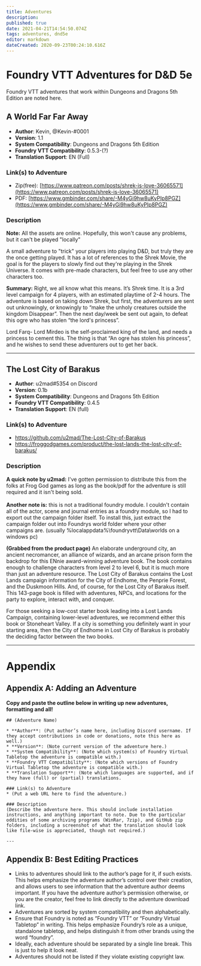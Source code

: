 ```yaml
---
title: Adventures
description: 
published: true
date: 2021-04-21T14:54:50.074Z
tags: adventures, dnd5e
editor: markdown
dateCreated: 2020-09-23T00:24:10.616Z
---
```


# Foundry VTT Adventures for D&D 5e

Foundry VTT adventures that work within Dungeons and Dragons 5th Edition are noted here.

## A World Far Far Away

* **Author**: Kevin, @Kevin-#0001
* **Version**: 1.1
* **System Compatibility**: Dungeons and Dragons 5th Edition
* **Foundry VTT Compatibility**: 0.5.3-(?)
* **Translation Support**: EN (Full)

### Link(s) to Adventure
* <i class="fab fa-patreon"></i> Zip(free): [https://www.patreon.com/posts/shrek-is-love-36065571](https://www.patreon.com/posts/shrek-is-love-36065571)
* PDF: [https://www.gmbinder.com/share/-M4yGi9hw8uKyPIp8PGZ](https://www.gmbinder.com/share/-M4yGi9hw8uKyPIp8PGZ)

### Description

**Note:** All the assets are online. Hopefully, this won't cause any problems, but it can't be played "locally"

A small adventure to "trick" your players into playing D&D, but truly they are the once getting played. It has a lot of references to the Shrek Movie, the goal is for the players to slowly find out they're playing in the Shrek Universe. It comes with pre-made characters, but feel free to use any other characters too.

**Summary:**
Right, we all know what this means. It’s Shrek time. It is a 3rd level campaign for 4 players, with an estimated playtime of 2-4 hours. The adventure is based on taking down Shrek, but first, the adventurers are sent out unknowingly, or knowingly to “make the unholy creatures outside the kingdom Disappear”. Then the next day/week be sent out again, to defeat this ogre who has stolen “the lord's princess”.

Lord Farq- Lord Mirdeo is the self-proclaimed king of the land, and needs a princess to cement this. The thing is that “An ogre has stolen his princess”, and he wishes to send these adventurers out to get her back.

---

## The Lost City of Barakus

* **Author**: u2mad#5354 on Discord
* **Version**: 0.1b
* **System Compatibility**: Dungeons and Dragons 5th Edition
* **Foundry VTT Compatibility**: 0.4.5
* **Translation Support**: EN (full)

### Link(s) to Adventure
* <i class="fab fa-github"></i> https://github.com/u2mad/The-Lost-City-of-Barakus
* https://froggodgames.com/product/the-lost-lands-the-lost-city-of-barakus/

### Description
**A quick note by u2mad:** I've gotten permission to distribute this from the folks at Frog God games as long as the book/pdf for the adventure is still required and it isn't being sold.<br>
<br>
**Another note is:** this is not a traditional foundry module. I couldn't contain all of the actor, scene and journal entries as a foundry module, so I had to export out the campaign folder itself. To install this, just extract the campaign folder out into Foundrys world folder where your other campaigns are. (usually %localappdata%\foundryvtt\Data\worlds on a windows pc)

**(Grabbed from the product page)** An elaborate underground city, an ancient necromancer, an alliance of wizards, and an arcane prison form the backdrop for this ENnie award-winning adventure book. The book contains enough to challenge characters from level 2 to level 6, but it is much more than just an adventure resource. The Lost City of Barakus contains the Lost Lands campaign information for the City of Endhome, the Penprie Forest, and the Duskmoon Hills. And, of course, for the Lost City of Barakus itself. This 143-page book is filled with adventures, NPCs, and locations for the party to explore, interact with, and conquer.

For those seeking a low-cost starter book leading into a Lost Lands Campaign, containing lower-level adventures, we recommend either this book or Stoneheart Valley. If a city is something you definitely want in your starting area, then the City of Endhome in Lost City of Barakus is probably the deciding factor between the two books.

---

# Appendix

## Appendix A: Adding an Adventure

**Copy and paste the outline below in writing up new adventures, formatting and all!**
```
## (Adventure Name)

* **Author**: (Put author’s name here, including Discord username. If they accept contributions in code or donations, note this here as well.)
* **Version**: (Note current version of the adventure here.)
* **System Compatibility**: (Note which system(s) of Foundry Virtual Tabletop the adventure is compatible with.)
* **Foundry VTT Compatibility**: (Note which versions of Foundry Virtual Tabletop the adventure is compatible with.)
* **Translation Support**: (Note which languages are supported, and if they have (full) or (partial) translations.

### Link(s) to Adventure
* (Put a web URL here to find the adventure.)

### Description
(Describe the adventure here. This should include installation instructions, and anything important to note. Due to the particular oddities of some archiving programs (WinRar, 7zip), and GitHub zip folders, including a screenshot of what the translation should look like file-wise is appreciated, though not required.)

---
```

## Appendix B: Best Editing Practices

- Links to adventures should link to the author’s page for it, if such exists. This helps emphasize the adventure author’s control over their creation, and allows users to see information that the adventure author deems important. If you have the adventure author’s permission otherwise, or you are the creator, feel free to link directly to the adventure download link. 
- Adventures are sorted by system compatibility and then alphabetically.
- Ensure that Foundry is noted as “Foundry VTT” or “Foundry Virtual Tabletop” in writing. This helps emphasize Foundry’s role as a unique, standalone tabletop, and helps distinguish it from other brands using the word “foundry”.   
- Ideally, each adventure should be separated by a single line break. This is just to help it look neat. 
- Adventures should not be listed if they violate existing copyright law.

